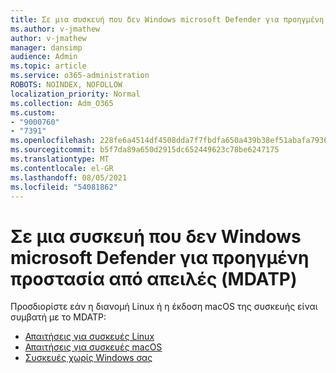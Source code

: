 ```yaml
---
title: Σε μια συσκευή που δεν Windows microsoft Defender για προηγμένη προστασία από απειλές (MDATP)
ms.author: v-jmathew
author: v-jmathew
manager: dansimp
audience: Admin
ms.topic: article
ms.service: o365-administration
ROBOTS: NOINDEX, NOFOLLOW
localization_priority: Normal
ms.collection: Adm_O365
ms.custom:
- "9000760"
- "7391"
ms.openlocfilehash: 228fe6a4514df4508dda7f7fbdfa650a439b38ef51abafa7936afa4ecfd54e04
ms.sourcegitcommit: b5f7da89a650d2915dc652449623c78be6247175
ms.translationtype: MT
ms.contentlocale: el-GR
ms.lasthandoff: 08/05/2021
ms.locfileid: "54081862"
---
```

# <a name="onboard-a-non-windows-device-to-microsoft-defender-advanced-threat-protection-mdatp"></a>Σε μια συσκευή που δεν Windows microsoft Defender για προηγμένη προστασία από απειλές (MDATP)

Προσδιορίστε εάν η διανομή Linux ή η έκδοση macOS της συσκευής είναι συμβατή με το MDATP:

- [Απαιτήσεις για συσκευές Linux](https://go.microsoft.com/fwlink/?linkid=2143462)
- [Απαιτήσεις για συσκευές macOS](https://go.microsoft.com/fwlink/?linkid=2143461)
- [Συσκευές χωρίς Windows σας](https://go.microsoft.com/fwlink/?linkid=2143628)
